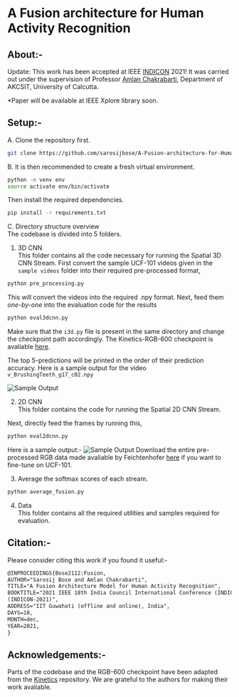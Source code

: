 # A Fusion architecture for Human Activity Recognition

## About:-

Update: This work has been accepted at IEEE [INDICON](https://www.ewh.ieee.org/r10/calcutta/indicon2021/index.html) 2021! It was carried out under the supervision of Professor [Amlan Chakrabarti](https://sites.google.com/caluniv.ac.in/amlanc-org/), Department of AKCSIT, University of Calcutta.

*Paper will be available at IEEE Xplore library soon.

## Setup:-  

A. Clone the repository first.  
```bash
git clone https://github.com/sarosijbose/A-Fusion-architecture-for-Human-Activity-Recognition.git
```

B. It is then recommended to create a fresh virtual environment.
```bash
python -m venv env
source activate env/bin/activate
```
Then install the required dependencies.
```bash
pip install -r requirements.txt
```
C. Directory structure overview  
The codebase is divided into 5 folders. 

1. 3D CNN  
This folder contains all the code necessary for running the Spatial 3D CNN Stream.
First convert the sample UCF-101 videos given in the ```sample videos``` folder into their required pre-processed format,
```bash
python pre_processing.py
```
This will convert the videos into the required .npy format.
Next, feed them *one-by-one* into the evaluation code for the results
```bash
python eval3dcnn.py
```
Make sure that the ```i3d.py``` file is present in the same directory and change the checkpoint path accordingly.
The Kinetics-RGB-600 checkpoint is avaliable [here](https://drive.google.com/drive/folders/1bLwYRzp7Aei1qtNhOcq5C4cnjD27A845?usp=sharing).

The top 5-predictions will be printed in the order of their prediction accuracy.
Here is a sample output for the video ```v_BrushingTeeth_g17_c02.npy```  

![Sample Output](https://github.com/sarosijbose/An-ensemble-architecture-for-Human-Activity-Recognition/blob/main/3D%20CNN/sample_output.jpg)

2. 2D CNN  
This folder contains the code for running the Spatial 2D CNN Stream.

Next, directly feed the frames by running this,
```bash
python eval2dcnn.py
```
Here is a sample output:-
![Sample Output](https://github.com/sarosijbose/An-ensemble-architecture-for-Human-Activity-Recognition/blob/main/2D%20CNN/Sample_output_2dcnn.jpg)
Download the entire pre-processed RGB data made avaliable by Feichtenhofer [here](http://ftp.tugraz.at/pub/feichtenhofer/tsfusion/data/) if you want to fine-tune on UCF-101.

3. Average the softmax scores of each stream.
```bash
python average_fusion.py
```
4. Data   
This folder contains all the required utilities and samples required for evaluation.

## Citation:-

Please consider citing this work if you found it useful:-

```latex
@INPROCEEDINGS{Bose2112:Fusion,
AUTHOR="Sarosij Bose and Amlan Chakrabarti",
TITLE="A Fusion Architecture Model for Human Activity Recognition",
BOOKTITLE="2021 IEEE 18th India Council International Conference (INDICON)
(INDICON-2021)",
ADDRESS="IIT Guwahati (offline and online), India",
DAYS=18,
MONTH=dec,
YEAR=2021,
}
```

## Acknowledgements:-

Parts of the codebase and the RGB-600 checkpoint have been adapted from the [Kinetics](https://github.com/deepmind/kinetics-i3d) repository. 
We are grateful to the authors for making their work avaliable.
